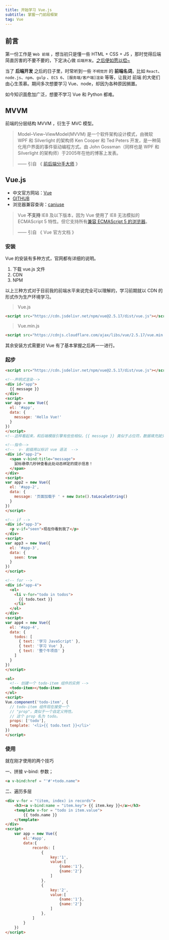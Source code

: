 ```yaml
---
title: 开始学习 Vue.js
subtitle: 掌握一门前段框架
tag: Vue
---
```


## 前言

第一份工作是 `Web 前端` ，想当初只是懂一些 HTML + CSS + JS ，那时觉得后端简直厉害的不要不要的，下定决心做 `后端开发`。<u>之后便如愿以偿~</u>

当了 **后端开发** 之后的日子里，时常听到一些 `不明觉厉` 的 **前端名词**，比如 `React`、`node.js`、`npm`、`gulp` 、`ECS 6`、`[服务端/客户端]渲染` 等等，让我对 前端 的大佬们由心生羡慕。期间多次想要学习 Vue、node，却因为各种原因搁置。

如今知识面愈加广泛，想要不学习 Vue 和 Python 都难。

## MVVM

前端的分层结构 MVVM ，衍生于 MVC 模型。

> Model–View–ViewModel(MVVM) 是一个软件架构设计模式，由微软 WPF 和 Silverlight 的架构师 Ken Cooper 和 Ted Peters 开发，是一种简化用户界面的事件驱动编程方式。由 John Gossman（同样也是 WPF 和 Silverlight 的架构师）于2005年在他的博客上发表。 
>
> —— 引自 《 [前后端分手大师](https://www.cnblogs.com/iovec/p/7840228.html) 》

## Vue.js

* 中文官方网站：[Vue](https://cn.vuejs.org/)
* [GITHUB](https://github.com/vuejs/vue)
* 浏览器兼容查询：[caniuse](https://caniuse.com/)

> Vue **不支持** IE8 及以下版本，因为 Vue 使用了 IE8 无法模拟的 ECMAScript 5 特性。但它支持所有[兼容 ECMAScript 5 的浏览器](https://caniuse.com/#feat=es5)。 
>
> —— 引自 《 Vue 官方文档 》

### 安装

Vue 的安装有多种方式，官网都有详细的说明。

1. 下载 vue.js 文件
2. CDN
3. NPM

以上三种方式对于目前我的前端水平来说完全可以理解的，学习前期就以 CDN 的形式作为生产环境学习。

> Vue.js 

```HTML
<script src="https://cdn.jsdelivr.net/npm/vue@2.5.17/dist/vue.js"></script>
```

> Vue.min.js

```HTML
<script src="https://cdnjs.cloudflare.com/ajax/libs/vue/2.5.17/vue.min.js"></script>
```

其余安装方式需要对 Vue 有了基本掌握之后再一一进行。



### 起步

```html
<script src="https://cdn.jsdelivr.net/npm/vue@2.5.17/dist/vue.js"></script>

<!--声明式渲染-->
<div id="app">
  {{ message }}
</div>
<script>
var app = new Vue({
  el: '#app',
  data: {
    message: 'Hello Vue!'
  }
})
</script>
<!--这样看起来，和后端模版引擎有些些相似，{{ message }} 类似于占位符，数据填充就交给 js 就可以了。-->

<!--指令-->
<!--  v- 前缀用以标识 vue 语法  -->
<div id="app-2">
  <span v-bind:title="message">
    鼠标悬停几秒钟查看此处动态绑定的提示信息！
  </span>
</div>
<script>
var app2 = new Vue({
  el: '#app-2',
  data: {
    message: '页面加载于 ' + new Date().toLocaleString()
  }
})
</script>

<!-- if -->
<div id="app-3">
  <p v-if="seen">现在你看到我了</p>
</div>
<script>
var app3 = new Vue({
  el: '#app-3',
  data: {
    seen: true
  }
})
</script>

<!-- for -->
<div id="app-4">
  <ol>
    <li v-for="todo in todos">
      {{ todo.text }}
    </li>
  </ol>
</div>
<script>
var app4 = new Vue({
  el: '#app-4',
  data: {
    todos: [
      { text: '学习 JavaScript' },
      { text: '学习 Vue' },
      { text: '整个牛项目' }
    ]
  }
})
</script>

<ol>
  <!-- 创建一个 todo-item 组件的实例 -->
  <todo-item></todo-item>
</ol>
<script>
Vue.component('todo-item', {
  // todo-item 组件现在接受一个
  // "prop"，类似于一个自定义特性。
  // 这个 prop 名为 todo。
  props: ['todo'],
  template: '<li>{{ todo.text }}</li>'
})
</script>

```

### 使用

就在刚才使用的两个技巧

一、拼接 v-bind: 参数；

```HTML
<a v-bind:href = "'#'+todo.name">
```

二、遍历多层

```html
<div v-for = "(item, index) in records">
    <h3><a v-bind:name = "item.key"> {{ item.key }}</a></h3>
    <template v-for = "todo in item.value">
        {{ todo.name }}
    </template>
</div>
<script>
    var app = new Vue({
        el:'#app',
        data:{
            records: [
                {
                    key:'1',
                    value:[
                        {name:'1'},
                        {name:'2'}
                    ]
                },
                {
                    key:'2',
                    value:[
                        {name:'1'},
                        {name:'2'}
                    ]
                },
            ]
        }
    })
</script>
```

